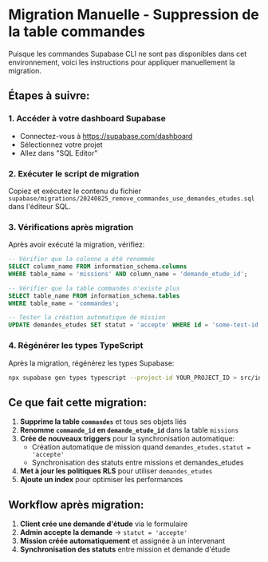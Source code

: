 # Migration Manuelle - Suppression de la table commandes

Puisque les commandes Supabase CLI ne sont pas disponibles dans cet environnement, voici les instructions pour appliquer manuellement la migration.

## Étapes à suivre:

### 1. Accéder à votre dashboard Supabase
- Connectez-vous à https://supabase.com/dashboard
- Sélectionnez votre projet
- Allez dans "SQL Editor"

### 2. Exécuter le script de migration
Copiez et exécutez le contenu du fichier `supabase/migrations/20240825_remove_commandes_use_demandes_etudes.sql` dans l'éditeur SQL.

### 3. Vérifications après migration
Après avoir exécuté la migration, vérifiez:

```sql
-- Vérifier que la colonne a été renommée
SELECT column_name FROM information_schema.columns 
WHERE table_name = 'missions' AND column_name = 'demande_etude_id';

-- Vérifier que la table commandes n'existe plus
SELECT table_name FROM information_schema.tables 
WHERE table_name = 'commandes';

-- Tester la création automatique de mission
UPDATE demandes_etudes SET statut = 'accepte' WHERE id = 'some-test-id';
```

### 4. Régénérer les types TypeScript
Après la migration, régénérez les types Supabase:
```bash
npx supabase gen types typescript --project-id YOUR_PROJECT_ID > src/integrations/supabase/types.ts
```

## Ce que fait cette migration:

1. **Supprime la table `commandes`** et tous ses objets liés
2. **Renomme `commande_id` en `demande_etude_id`** dans la table `missions`
3. **Crée de nouveaux triggers** pour la synchronisation automatique:
   - Création automatique de mission quand `demandes_etudes.statut = 'accepte'`
   - Synchronisation des statuts entre missions et demandes_etudes
4. **Met à jour les politiques RLS** pour utiliser `demandes_etudes`
5. **Ajoute un index** pour optimiser les performances

## Workflow après migration:

1. **Client crée une demande d'étude** via le formulaire
2. **Admin accepte la demande** → `statut = 'accepte'`
3. **Mission créée automatiquement** et assignée à un intervenant
4. **Synchronisation des statuts** entre mission et demande d'étude
